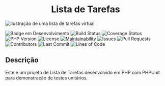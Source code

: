 <h1 align="center"> Lista de Tarefas </h1>

![Ilustração de uma lista de tarefas virtual](https://github.com/user-attachments/assets/a0bbd332-e737-4972-826e-3501a945325d)

![Badge em Desenvolvimento](http://img.shields.io/static/v1?label=status&message=em%20desenvolvimento&color=GREEN&style=flat)
![Build Status](https://img.shields.io/github/actions/workflow/status/deborahcarrijo/GC-Trabalho-2/main.yaml?style=flat)
![Coverage Status](https://img.shields.io/coveralls/github/deborahcarrijo/GC-Trabalho-2/main?style=flat)
![PHP Version](https://img.shields.io/badge/php-%3E%3D%207.4-8892BF.svg?style=flat)
![License](https://img.shields.io/github/license/deborahcarrijo/GC-Trabalho-2.svg?style=flat)
[![Maintainability](https://api.codeclimate.com/v1/badges/deb9e9634be2791707ce/maintainability)](https://codeclimate.com/github/deborahcarrijo/GC-Trabalho-2/maintainability)
![Issues](https://img.shields.io/github/issues/deborahcarrijo/GC-Trabalho-2?style=flat)
![Pull Requests](https://img.shields.io/github/issues-pr/deborahcarrijo/GC-Trabalho-2?style=flat)
![Contributors](https://img.shields.io/github/contributors/deborahcarrijo/GC-Trabalho-2?style=flat)
![Last Commit](https://img.shields.io/github/last-commit/deborahcarrijo/GC-Trabalho-2?style=flat)
![Lines of Code](https://img.shields.io/tokei/lines/github/deborahcarrijo/GC-Trabalho-2?style=flat)


## Descrição

Este é um projeto de Lista de Tarefas desenvolvido em PHP com PHPUnit para demonstração de testes unitários.


